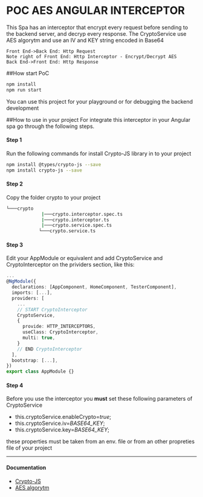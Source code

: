 # POC AES ANGULAR  INTERCEPTOR

This Spa has an interceptor that encrypt every request before sending to the backend server, and decryp every response.
The CryptoService use AES algorytm and use an IV and KEY string encoded in Base64
                    
```seq
Front End->Back End: Http Request
Note right of Front End: Http Interceptor - Encrypt/Decrypt AES
Back End->Front End: Http Response
```
##How start PoC
```bash
npm install  
npm run start
```
You can use this project for your playground or for debugging the backend development

##How to use in your project
For integrate this interceptor in your Angular spa go through the following steps.

#### Step 1
Run the following commands for install Crypto-JS library in to your project
```bash
npm install @types/crypto-js --save  
npm install crypto-js --save  
```
#### Step 2
Copy the folder crypto to your project
```bash
└───crypto
			 |───crypto.interceptor.spec.ts
			 |───crypto.interceptor.ts
			 |───crypto.service.spec.ts
			└───crypto.service.ts
```

#### Step 3 
Edit your AppModule or equivalent and add  CryptoService and CryptoInterceptor on the prividers section, like this:
```typescript
...
@NgModule({
  declarations: [AppComponent, HomeComponent, TesterComponent],
  imports: [...],
  providers: [
    ...
    // START CryptoInterceptor
    CryptoService,
    {
      provide: HTTP_INTERCEPTORS,
      useClass: CryptoInterceptor,
      multi: true,
    }
    // END CryptoInterceptor
  ],
  bootstrap: [...],
})
export class AppModule {}

```
#### Step 4
Before you use the interceptor you **must** set these following parameters of CryptoService

- this.cryptoService.enableCrypto=*true*;
- this.cryptoService.iv=*BASE64_KEY*;
- this.cryptoService.key=*BASE64_KEY*;

these properties must be taken from an env. file or from an other propreties file of your project



------------

#### Documentation
- [Crypto-JS](https://cryptojs.gitbook.io/docs/)
- [AES algorytm](https://en.wikipedia.org/wiki/Advanced_Encryption_Standard)
